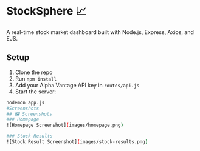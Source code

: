 # StockSphere 📈

A real-time stock market dashboard built with Node.js, Express, Axios, and EJS.

## Setup

1. Clone the repo
2. Run `npm install`
3. Add your Alpha Vantage API key in `routes/api.js`
4. Start the server:

```bash
nodemon app.js
#Screenshots
## 🖼️ Screenshots
### Homepage
![Homepage Screenshot](images/homepage.png)

### Stock Results
![Stock Result Screenshot](images/stock-results.png)

